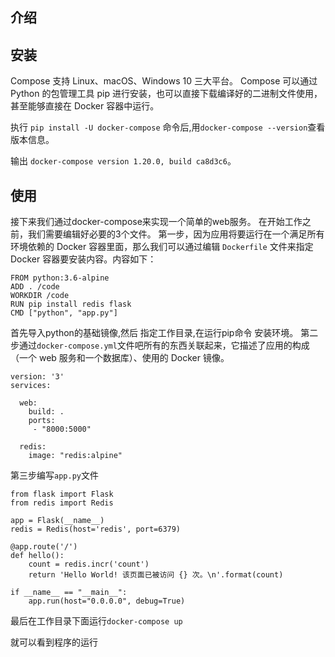## 介绍

## 安装

Compose 支持 Linux、macOS、Windows 10 三大平台。
Compose 可以通过 Python 的包管理工具 pip 进行安装，也可以直接下载编译好的二进制文件使用，甚至能够直接在 Docker 容器中运行。

执行 `pip install -U docker-compose` 命令后,用`docker-compose --version`查看版本信息。

输出 `docker-compose version 1.20.0, build ca8d3c6`。


## 使用 
接下来我们通过docker-compose来实现一个简单的web服务。
在开始工作之前，我们需要编辑好必要的3个文件。
第一步，因为应用将要运行在一个满足所有环境依赖的 Docker 容器里面，那么我们可以通过编辑 `Dockerfile` 文件来指定 Docker 容器要安装内容。内容如下：
```
FROM python:3.6-alpine
ADD . /code
WORKDIR /code
RUN pip install redis flask
CMD ["python", "app.py"]
```
首先导入python的基础镜像,然后 指定工作目录,在运行pip命令 安装环境。
第二步通过`docker-compose.yml`文件吧所有的东西关联起来，它描述了应用的构成（一个 web 服务和一个数据库）、使用的 Docker 镜像。
```
version: '3'
services:

  web:
    build: .
    ports:
     - "8000:5000"

  redis:
    image: "redis:alpine"
```

第三步编写`app.py`文件 
```
from flask import Flask
from redis import Redis

app = Flask(__name__)
redis = Redis(host='redis', port=6379)

@app.route('/')
def hello():
    count = redis.incr('count')
    return 'Hello World! 该页面已被访问 {} 次。\n'.format(count)

if __name__ == "__main__":
    app.run(host="0.0.0.0", debug=True)
```

最后在工作目录下面运行`docker-compose up`

就可以看到程序的运行




